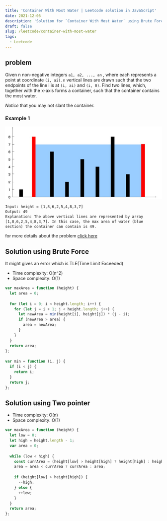 ```yaml
---
title: 'Container With Most Water | Leetcode solution in JavaScript'
date: 2021-12-05
description: 'Solution for `Container With Most Water` using Brute Force and Two Pointer'
draft: false
slug: /leetcode/container-with-most-water
tags:
  - Leetcode
---
```


## problem

Given n non-negative integers `a1, a2, ..., an` , where each represents a point at coordinate `(i, ai)`. `n` vertical lines are drawn such that the two endpoints of the line i is at `(i, ai)` and `(i, 0)`. Find two lines, which, together with the x-axis forms a container, such that the container contains the most water.

_Notice_ that you may not slant the container.

### Example 1

![graphical representation](./graph.png)

```
Input: height = [1,8,6,2,5,4,8,3,7]
Output: 49
Explanation: The above vertical lines are represented by array [1,8,6,2,5,4,8,3,7]. In this case, the max area of water (blue section) the container can contain is 49.
```

for more details about the problem [click here](https://leetcode.com/problems/container-with-most-water/)

## Solution using Brute Force

It might gives an error which is TLE(Time Limit Exceeded)

- Time complexity: O(n^2)
- Space complexity: O(1)

```js
var maxArea = function (height) {
  let area = 0;

  for (let i = 0; i < height.length; i++) {
    for (let j = i + 1; j < height.length; j++) {
      let newArea = min(height[i], height[j]) * (j - i);
      if (newArea > area) {
        area = newArea;
      }
    }
  }
  return area;
};

var min = function (i, j) {
  if (i < j) {
    return i;
  }
  return j;
};
```

## Solution using Two pointer

- Time complexity: O(n)
- Space complexity: O(1)

```js
var maxArea = function (height) {
  let low = 0;
  let high = height.length - 1;
  var area = 0;

  while (low < high) {
    const currArea = (height[low] > height[high] ? height[high] : height[low]) * (high - low);
    area = area < currArea ? currArea : area;

    if (height[low] > height[high]) {
      --high;
    } else {
      ++low;
    }
  }
  return area;
};
```
